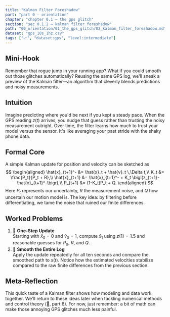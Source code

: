 ```yaml
---
title: "Kalman Filter Foreshadow"
part: "part 0 – orientation"
chapter: "chapter 0.1 – the gps glitch"
section: "sec 0.1.2 – kalman filter foreshadow"
path: "00_orientation/01_the_gps_glitch/02_kalman_filter_foreshadow.md"
dataset: "gps_10s_1hz.csv"
tags: ["📈", "dataset:gps", "level:intermediate"]
---
```


## Mini-Hook
Remember that rogue jump in your running app? What if you could smooth out those glitches automatically? Reusing the same GPS log, we'll sneak a preview of the Kalman filter—an algorithm that cleverly blends predictions and noisy measurements.

## Intuition
Imagine predicting where you'd be next if you kept a steady pace. When the GPS reading $z(t)$ arrives, you nudge that guess rather than trusting the noisy measurement outright. Over time, the filter learns how much to trust your model versus the sensor. It's like averaging your past stride with the shaky phone data.

## Formal Core
A simple Kalman update for position and velocity can be sketched as
$$
\begin{aligned}
\hat{x}_{t+1}^- &= \hat{x}_t + \hat{v}_t \,\Delta t,\\
K_t &= \frac{P_t}{P_t + R},\\
\hat{x}_{t+1} &= \hat{x}_{t+1}^- + K_t \bigl(z_{t+1}-\hat{x}_{t+1}^-\bigr),\\
P_{t+1} &= (1-K_t)P_t + Q.
\end{aligned}
$$
Here $P_t$ represents our uncertainty, $R$ the measurement noise, and $Q$ how uncertain our motion model is. The key idea: by filtering before differentiating, we tame the noise that ruined our finite differences.

## Worked Problems
1. 🌱 **One-Step Update**  
   Starting with $\hat{x}_0=0$ and $\hat{v}_0=1$, compute $\hat{x}_1$ using $z(1)=1.5$ and reasonable guesses for $P_0$, $R$, and $Q$.
2. 🌳 **Smooth the Entire Log**  
   Apply the update repeatedly for all ten seconds and compare the smoothed path to $x(t)$. Notice how the estimated velocities stabilize compared to the raw finite differences from the previous section.

## Meta-Reflection
This quick taste of a Kalman filter shows how modeling and data work together. We'll return to these ideas later when tackling numerical methods and control theory (🔧, part 6). For now, just remember: a bit of math can make those annoying GPS glitches much less painful.
